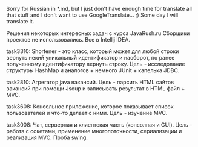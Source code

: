 Sorry for Russian in *.md, but I just don't have enough time for translate all that stuff and I don't want to use GoogleTranslate... ;)
Some day I will translate it.

Решения некоторых интересных задач с курса JavaRush.ru
Сборщики проектов не использовались.
Все в Intellij IDEA.

task3310:
Shortener - это класс, который может для любой строки вернуть некий уникальный идентификатор и наоборот, по ранее полученному идентификатору вернуть строку.
Цель - исследование структуры HashMap и аналогов + немного JUnit + капелька JDBC.

task2810:
Агрегатор java вакансий.
Цель - парсить HTML сайтов вакансий при помощи Jsoup и записывать результат в HTML файл + MVC.

task3608:
Консольное приложение, которое показывает список пользователей и что-то делает с ними.
Цель - изучение MVC.

task3008:
Чат, серверная и клиентская часть (консолная и GUI).
Цель - работа с сокетами, применение многопоточности, сериализации и реализация MVC. Проба swing.